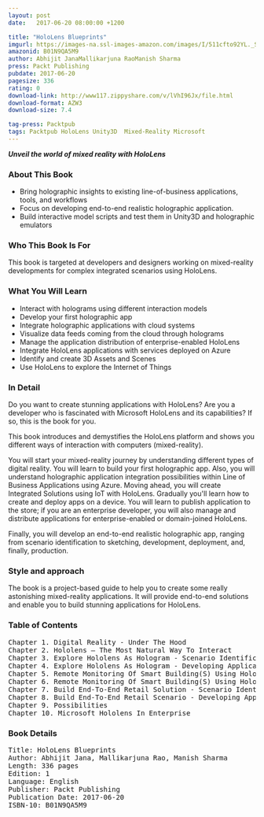 ```yaml
---
layout: post
date:   2017-06-20 08:00:00 +1200

title: "HoloLens Blueprints"
imgurl: https://images-na.ssl-images-amazon.com/images/I/511cfto92YL._SL200_.jpg
amazonid: B01N9QA5M9
author: Abhijit JanaMallikarjuna RaoManish Sharma
press: Packt Publishing
pubdate: 2017-06-20
pagesize: 336
rating: 0
download-link: http://www117.zippyshare.com/v/lVhI96Jx/file.html
download-format: AZW3
download-size: 7.4

tag-press: Packtpub
tags: Packtpub HoloLens Unity3D  Mixed-Reality Microsoft
---
```


***Unveil the world of mixed reality with HoloLens***

### About This Book
- Bring holographic insights to existing line-of-business applications, tools, and workflows
- Focus on developing end-to-end realistic holographic application.
- Build interactive model scripts and test them in Unity3D and holographic emulators

### Who This Book Is For
This book is targeted at developers and designers working on mixed-reality developments for complex integrated scenarios using HoloLens.

### What You Will Learn
- Interact with holograms using different interaction models
- Develop your first holographic app
- Integrate holographic applications with cloud systems
- Visualize data feeds coming from the cloud through holograms
- Manage the application distribution of enterprise-enabled HoloLens
- Integrate HoloLens applications with services deployed on Azure
- Identify and create 3D Assets and Scenes
- Use HoloLens to explore the Internet of Things
### In Detail
Do you want to create stunning applications with HoloLens? Are you a developer who is fascinated with Microsoft HoloLens and its capabilities? If so, this is the book for you.

This book introduces and demystifies the HoloLens platform and shows you different ways of interaction with computers (mixed-reality).

You will start your mixed-reality journey by understanding different types of digital reality. You will learn to build your first holographic app. Also, you will understand holographic application integration possibilities within Line of Business Applications using Azure. Moving ahead, you will create Integrated Solutions using IoT with HoloLens. Gradually you'll learn how to create and deploy apps on a device. You will learn to publish application to the store; if you are an enterprise developer, you will also manage and distribute applications for enterprise-enabled or domain-joined HoloLens.

Finally, you will develop an end-to-end realistic holographic app, ranging from scenario identification to sketching, development, deployment, and, finally, production.

### Style and approach
The book is a project-based guide to help you to create some really astonishing mixed-reality applications. It will provide end-to-end solutions and enable you to build stunning applications for HoloLens.

### Table of Contents
<pre>
Chapter 1. Digital Reality - Under The Hood
Chapter 2. Hololens – The Most Natural Way To Interact
Chapter 3. Explore Hololens As Hologram - Scenario Identification And Sketching
Chapter 4. Explore Hololens As Hologram - Developing Application And Deploying On Device
Chapter 5. Remote Monitoring Of Smart Building(S) Using Hololens - Scenario Identification And Sketching
Chapter 6. Remote Monitoring Of Smart Building(S) Using Hololens - Developing Application And Deploying On Device
Chapter 7. Build End-To-End Retail Solution - Scenario Identification And Sketching
Chapter 8. Build End-To-End Retail Scenario - Developing Application And Deploying On Device
Chapter 9. Possibilities
Chapter 10. Microsoft Hololens In Enterprise
</pre>

### Book Details
<pre>
Title: HoloLens Blueprints
Author: Abhijit Jana, Mallikarjuna Rao, Manish Sharma
Length: 336 pages
Edition: 1
Language: English
Publisher: Packt Publishing
Publication Date: 2017-06-20
ISBN-10: B01N9QA5M9
</pre>
